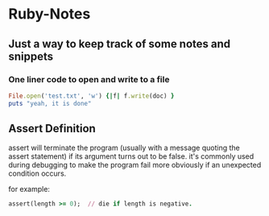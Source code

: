 # Ruby-Notes

## Just a way to keep track of some notes and snippets

### One liner code to open and write to a file
```ruby
File.open('test.txt', 'w') {|f| f.write(doc) }
puts "yeah, it is done"

```

## Assert Definition
assert will terminate the program (usually with a message quoting the assert statement) if its argument turns out to be false. it's commonly used during debugging to make the program fail more obviously if an unexpected condition occurs.

for example:

```ruby
assert(length >= 0);  // die if length is negative.
```
